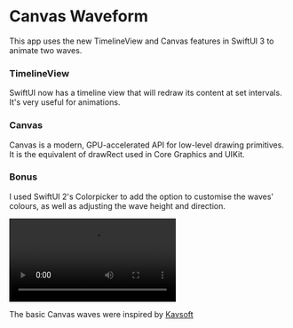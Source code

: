 # Canvas Waveform

This app uses the new TimelineView and Canvas features in SwiftUI 3 to animate two waves.

### TimelineView

SwiftUI now has a timeline view that will redraw its content at set intervals. It's very useful for animations.  

### Canvas

Canvas is a modern, GPU-accelerated API for low-level drawing primitives. It is the equivalent of drawRect used in Core Graphics and UIKit. 

### Bonus

I used SwiftUI 2's Colorpicker to add the option to customise the waves' colours, as well as adjusting the wave height and direction. 



![](Waveform.mov)


The basic Canvas waves were inspired by [Kavsoft](https://youtu.be/qHGpf4fmjrA)
